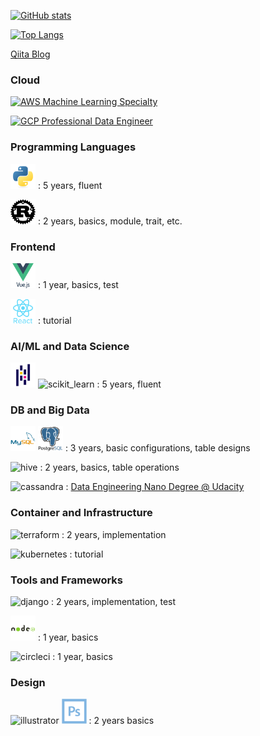 [![GitHub stats](https://github-readme-stats.vercel.app/api?username=ieiriyuki&show_icons=true&theme=tokyonight)](https://github.com/ieiriyuki/github-readme-stats)

[![Top Langs](https://github-readme-stats.vercel.app/api/top-langs/?username=ieiriyuki&layout=compact)](https://github.com/ieiriyuki/github-readme-stats)

[Qiita Blog](https://qiita.com/ieiringoo)

<h3>Cloud</h3>

<p>
  <a href="https://www.credly.com/badges/94aed98c-03b3-4236-9700-e93258eed906/public_url">
    <img src="https://images.credly.com/size/220x220/images/778bde6c-ad1c-4312-ac33-2fa40d50a147/image.png" alt="AWS Machine Learning Specialty" width=80>
  </a>
</p>

<p>
  <a href="https://www.credential.net/21b2b0f4-ae11-4042-a72b-6366bbc8ad84" target="_blank" rel="noreferrer">
    <img src="https://templates.images.credential.net/16590189412502689960209276019161.png" alt="GCP Professional Data Engineer" width=80 />
  </a>
</p>

<h3 align="left">Programming Languages</h3>

<p>
  <img src="https://raw.githubusercontent.com/devicons/devicon/master/icons/python/python-original.svg" alt="python"
      width="40" height="40" /> : 5 years, fluent
</p>
<p>
  <img src="https://raw.githubusercontent.com/devicons/devicon/master/icons/rust/rust-plain.svg" alt="rust" width="40"
      height="40" /> : 2 years, basics, module, trait, etc.
</p>

<h3>Frontend</h3>
<p>
  <img src="https://raw.githubusercontent.com/devicons/devicon/master/icons/vuejs/vuejs-original-wordmark.svg"
      alt="vuejs" width="40" height="40" /> : 1 year, basics, test
</p>
<p>
  <img src="https://raw.githubusercontent.com/devicons/devicon/master/icons/react/react-original-wordmark.svg"
      alt="react" width="40" height="40" /> : tutorial
</p>

<h3>AI/ML and Data Science</h3>
<p>
  <img src="https://raw.githubusercontent.com/devicons/devicon/2ae2a900d2f041da66e950e4d48052658d850630/icons/pandas/pandas-original.svg"
       alt="pandas" width="40" height="40" /> <img src="https://upload.wikimedia.org/wikipedia/commons/0/05/Scikit_learn_logo_small.svg"
                                                   alt="scikit_learn" width="40" height="40" /> : 5 years, fluent
</p>

<h3>DB and Big Data</h3>
<p>
  <img src="https://raw.githubusercontent.com/devicons/devicon/master/icons/mysql/mysql-original-wordmark.svg"
       alt="mysql" width="40" height="40" />
  <img src="https://raw.githubusercontent.com/devicons/devicon/master/icons/postgresql/postgresql-original-wordmark.svg"
       alt="postgresql" width="40" height="40" /> : 3 years, basic configurations, table designs
</p>

<p>
  <img src="https://www.vectorlogo.zone/logos/apache_hive/apache_hive-icon.svg" alt="hive" width="40" height="40" /> : 2 years, basics, table operations
</p>

<p>
  <img src="https://www.vectorlogo.zone/logos/apache_cassandra/apache_cassandra-icon.svg" alt="cassandra" width="40" height="40" /> : 
  <a href="https://github.com/ieiriyuki/ud_data_engineer/tree/master/project2">
    Data Engineering Nano Degree @ Udacity
  </a>
</p>

<h3>Container and Infrastructure</h3>

<p>
  <img src="https://www.datocms-assets.com/2885/1620155116-brandhcterraformverticalcolor.svg" alt="terraform" width=40 /> : 2 years, implementation
</p>

<p>
  <img src="https://www.vectorlogo.zone/logos/kubernetes/kubernetes-icon.svg" alt="kubernetes" width="40"
      height="40" /> : tutorial
</p>

<h3>Tools and Frameworks</h3>

<p>
  <img src="https://cdn.worldvectorlogo.com/logos/django.svg" alt="django" width="40" height="40" /> : 2 years, implementation, test
</p>
<p>
  <img src="https://raw.githubusercontent.com/devicons/devicon/master/icons/nodejs/nodejs-original-wordmark.svg"
      alt="nodejs" width="40" height="40" /> : 1 year, basics
</p>
<p>
  <img src="https://www.vectorlogo.zone/logos/circleci/circleci-icon.svg" alt="circleci" width="40" height="40" /> : 1 year, basics
</p>

<h3>Design</h3>
<p>
  <img src="https://www.vectorlogo.zone/logos/adobe_illustrator/adobe_illustrator-icon.svg" alt="illustrator"
       width="40" height="40" /> <img src="https://raw.githubusercontent.com/devicons/devicon/master/icons/photoshop/photoshop-line.svg"
       alt="photoshop" width="40" height="40" /> : 2 years basics
</p>
